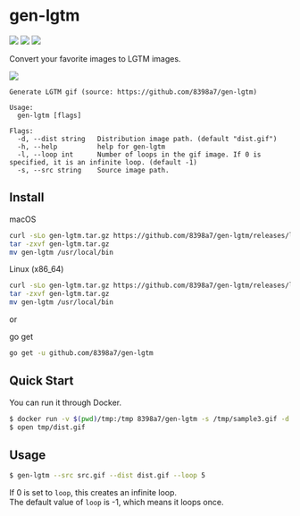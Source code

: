 # gen-lgtm

![](https://github.com/8398a7/gen-lgtm/workflows/release/badge.svg)
![](https://img.shields.io/github/license/8398a7/gen-lgtm?color=brightgreen)
![](https://img.shields.io/github/v/release/8398a7/gen-lgtm?color=brightgreen)

Convert your favorite images to LGTM images.

![](https://user-images.githubusercontent.com/8043276/89729643-a229d980-da72-11ea-9264-5c537cd64826.gif)

```
Generate LGTM gif (source: https://github.com/8398a7/gen-lgtm)

Usage:
  gen-lgtm [flags]

Flags:
  -d, --dist string   Distribution image path. (default "dist.gif")
  -h, --help          help for gen-lgtm
  -l, --loop int      Number of loops in the gif image. If 0 is specified, it is an infinite loop. (default -1)
  -s, --src string    Source image path.
```

## Install

macOS

```bash
curl -sLo gen-lgtm.tar.gz https://github.com/8398a7/gen-lgtm/releases/latest/download/gen-lgtm_Darwin_x86_64.tar.gz
tar -zxvf gen-lgtm.tar.gz
mv gen-lgtm /usr/local/bin
```

Linux (x86_64)

```bash
curl -sLo gen-lgtm.tar.gz https://github.com/8398a7/gen-lgtm/releases/latest/download/gen-lgtm_Linux_x86_64.tar.gz
tar -zxvf gen-lgtm.tar.gz
mv gen-lgtm /usr/local/bin
```

or

go get

```bash
go get -u github.com/8398a7/gen-lgtm
```

## Quick Start

You can run it through Docker.

```bash
$ docker run -v $(pwd)/tmp:/tmp 8398a7/gen-lgtm -s /tmp/sample3.gif -d /tmp/dist.gif
$ open tmp/dist.gif
```

## Usage

```bash
$ gen-lgtm --src src.gif --dist dist.gif --loop 5
```

If 0 is set to `loop`, this creates an infinite loop.  
The default value of `loop` is -1, which means it loops once.
